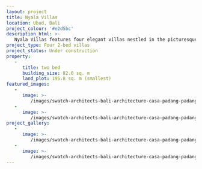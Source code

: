 ```yaml
---
layout: project
title: Nyala Villas
location: Ubud, Bali
project_colour: '#e2d5bc'
description_html: >-
   Nyala Villas features four elegant villas nestled in the picturesque hills above Nyang Nyang Beach, Bali. Each villa provides a tranquil escape, combining luxury amenities with beautiful architectural elements. Private terraces offer a green oasis where residents can unwind and relax.
project_type: Four 2-bed villas
project_status: Under construction
property:
   -
      title: two bed
      building_size: 82.0 sq. m
      land_plot: 195.8 sq. m (smallest)
featured_images:
   -
      image: >-
         /images/swatch-architects-bali-architecture-casa-padang-padang-villa-house-complex-1.jpg
   -
      image: >-
         /images/swatch-architects-bali-architecture-casa-padang-padang-villa-house-complex-1.jpg
project_gallery:
   -
      image: >-
         /images/swatch-architects-bali-architecture-casa-padang-padang-villa-house-complex-1.jpg
   -
      image: >-
         /images/swatch-architects-bali-architecture-casa-padang-padang-villa-house-complex-1.jpg
---
```


